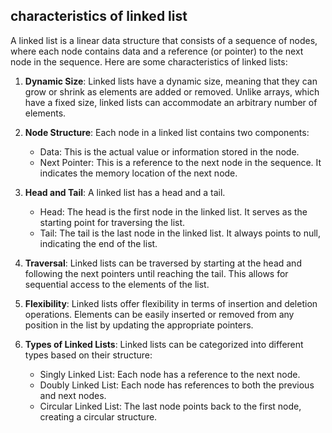 ## characteristics of linked list

A linked list is a linear data structure that consists of a sequence of nodes, where each node contains data and a reference (or pointer) to the next node in the sequence. Here are some characteristics of linked lists:

1. **Dynamic Size**: Linked lists have a dynamic size, meaning that they can grow or shrink as elements are added or removed. Unlike arrays, which have a fixed size, linked lists can accommodate an arbitrary number of elements.

2. **Node Structure**: Each node in a linked list contains two components:
   - Data: This is the actual value or information stored in the node.
   - Next Pointer: This is a reference to the next node in the sequence. It indicates the memory location of the next node.

3. **Head and Tail**: A linked list has a head and a tail.
   - Head: The head is the first node in the linked list. It serves as the starting point for traversing the list.
   - Tail: The tail is the last node in the linked list. It always points to null, indicating the end of the list.

4. **Traversal**: Linked lists can be traversed by starting at the head and following the next pointers until reaching the tail. This allows for sequential access to the elements of the list.

5. **Flexibility**: Linked lists offer flexibility in terms of insertion and deletion operations. Elements can be easily inserted or removed from any position in the list by updating the appropriate pointers.

6. **Types of Linked Lists**: Linked lists can be categorized into different types based on their structure:
   - Singly Linked List: Each node has a reference to the next node.
   - Doubly Linked List: Each node has references to both the previous and next nodes.
   - Circular Linked List: The last node points back to the first node, creating a circular structure.
